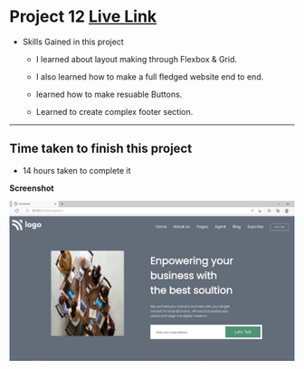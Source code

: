 # Project 12  [Live Link](https://full-stack-js-project-12.vercel.app)

- Skills Gained in this project

  - I learned about layout making through Flexbox & Grid.

  - I also learned how to make a full fledged website end to end.

  - learned how to make resuable Buttons.

  - Learned to create complex footer section.

---

## Time taken to finish this project

- 14 hours taken to complete it

**Screenshot**

![Bussiness solutions](/screenshot/business.png)

